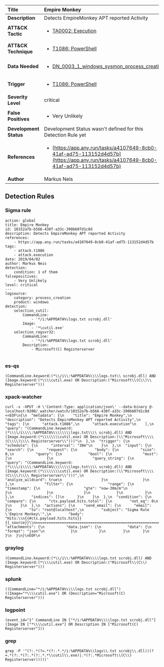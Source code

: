 | Title                    | Empire Monkey       |
|:-------------------------|:------------------|
| **Description**          | Detects EmpireMonkey APT reported Activity |
| **ATT&amp;CK Tactic**    |  <ul><li>[TA0002: Execution](https://attack.mitre.org/tactics/TA0002)</li></ul>  |
| **ATT&amp;CK Technique** | <ul><li>[T1086: PowerShell](https://attack.mitre.org/techniques/T1086)</li></ul>  |
| **Data Needed**          | <ul><li>[DN_0003_1_windows_sysmon_process_creation](../Data_Needed/DN_0003_1_windows_sysmon_process_creation.md)</li></ul>  |
| **Trigger**              | <ul><li>[T1086: PowerShell](../Triggers/T1086.md)</li></ul>  |
| **Severity Level**       | critical |
| **False Positives**      | <ul><li>Very Unlikely</li></ul>  |
| **Development Status**   |  Development Status wasn't defined for this Detection Rule yet  |
| **References**           | <ul><li>[https://app.any.run/tasks/a4107649-8cb0-41af-ad75-113152d4d57b](https://app.any.run/tasks/a4107649-8cb0-41af-ad75-113152d4d57b)</li></ul>  |
| **Author**               | Markus Neis |


## Detection Rules

### Sigma rule

```
action: global
title: Empire Monkey
id: 10152a7b-b566-438f-a33c-390b607d1c8d
description: Detects EmpireMonkey APT reported Activity
references:
    - https://app.any.run/tasks/a4107649-8cb0-41af-ad75-113152d4d57b
tags:
    - attack.t1086
    - attack.execution
date: 2019/04/02
author: Markus Neis
detection:
    condition: 1 of them
falsepositives:
    - Very Unlikely 
level: critical
---
logsource:
    category: process_creation
    product: windows
detection:
    selection_cutil:
        CommandLine: 
            - '*/i:%APPDATA%\logs.txt scrobj.dll'
        Image:
            - '*\cutil.exe'
    selection_regsvr32:
        CommandLine: 
            - '*/i:%APPDATA%\logs.txt scrobj.dll'
        Description: 
            - Microsoft(C) Registerserver
        
```





### es-qs
    
```
(CommandLine.keyword:(*\\/i\\:%APPDATA%\\\\logs.txt\\ scrobj.dll) AND (Image.keyword:(*\\\\cutil.exe) OR Description:("Microsoft\\(C\\)\\ Registerserver")))
```


### xpack-watcher
    
```
curl -s -XPUT -H \'Content-Type: application/json\' --data-binary @- localhost:9200/_watcher/watch/10152a7b-b566-438f-a33c-390b607d1c8d <<EOF\n{\n  "metadata": {\n    "title": "Empire Monkey",\n    "description": "Detects EmpireMonkey APT reported Activity",\n    "tags": [\n      "attack.t1086",\n      "attack.execution"\n    ],\n    "query": "(CommandLine.keyword:(*\\\\/i\\\\:%APPDATA%\\\\\\\\logs.txt\\\\ scrobj.dll) AND (Image.keyword:(*\\\\\\\\cutil.exe) OR Description:(\\"Microsoft\\\\(C\\\\)\\\\ Registerserver\\")))"\n  },\n  "trigger": {\n    "schedule": {\n      "interval": "30m"\n    }\n  },\n  "input": {\n    "search": {\n      "request": {\n        "body": {\n          "size": 0,\n          "query": {\n            "bool": {\n              "must": [\n                {\n                  "query_string": {\n                    "query": "(CommandLine.keyword:(*\\\\/i\\\\:%APPDATA%\\\\\\\\logs.txt\\\\ scrobj.dll) AND (Image.keyword:(*\\\\\\\\cutil.exe) OR Description:(\\"Microsoft\\\\(C\\\\)\\\\ Registerserver\\")))",\n                    "analyze_wildcard": true\n                  }\n                }\n              ],\n              "filter": {\n                "range": {\n                  "timestamp": {\n                    "gte": "now-30m/m"\n                  }\n                }\n              }\n            }\n          }\n        },\n        "indices": []\n      }\n    }\n  },\n  "condition": {\n    "compare": {\n      "ctx.payload.hits.total": {\n        "not_eq": 0\n      }\n    }\n  },\n  "actions": {\n    "send_email": {\n      "email": {\n        "to": "root@localhost",\n        "subject": "Sigma Rule \'Empire Monkey\'",\n        "body": "Hits:\\n{{#ctx.payload.hits.hits}}{{_source}}\\n================================================================================\\n{{/ctx.payload.hits.hits}}",\n        "attachments": {\n          "data.json": {\n            "data": {\n              "format": "json"\n            }\n          }\n        }\n      }\n    }\n  }\n}\nEOF\n
```


### graylog
    
```
(CommandLine.keyword:(*\\/i\\:%APPDATA%\\\\logs.txt scrobj.dll) AND (Image.keyword:(*\\\\cutil.exe) OR Description:("Microsoft\\(C\\) Registerserver")))
```


### splunk
    
```
((CommandLine="*/i:%APPDATA%\\\\logs.txt scrobj.dll") ((Image="*\\\\cutil.exe") OR (Description="Microsoft(C) Registerserver")))
```


### logpoint
    
```
(event_id="1" CommandLine IN ["*/i:%APPDATA%\\\\logs.txt scrobj.dll"] (Image IN ["*\\\\cutil.exe"] OR Description IN ["Microsoft(C) Registerserver"]))
```


### grep
    
```
grep -P '^(?:.*(?=.*(?:.*.*/i:%APPDATA%\\logs\\.txt scrobj\\.dll))(?=.*(?:.*(?:.*(?:.*.*\\cutil\\.exe)|.*(?:.*Microsoft\\(C\\) Registerserver)))))'
```



